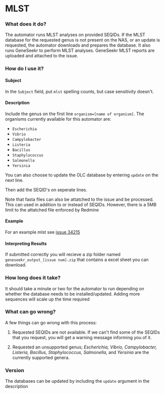 # MLST

### What does it do?

​​The automator runs MLST analyses on provided SEQIDs. If the MLST database for the requested genus is not present on the NAS, or an update is requested, the automator downloads and prepares the database. It also runs GeneSeekr to perform MLST analyses. GeneSeekr MLST reports are uploaded and attached to the issue​.

### How do I use it?

#### Subject

In the `Subject` field, put `mlst` spelling counts, but case sensitivity doesn't.

#### Description

Include the genus on the first line `organism=[name of organism]`. The organisms currently available for this automator are: 

- `Escherichia` 
- `Vibrio` 
- `Campylobacter` 
- `Listeria` 
- `Bacillus` 
- `Staphylococcus` 
- `Salmonella` 
- `Yersinia` 

You can also choose to update the OLC database by entering `update` on the next line.

Then add the SEQID's on seperate lines.

Note that fasta files can also be attatched to the issue and be processed. This can used in addition to or instead of SEQIDs. However, there is a 5MB limit to the attatched file enforced by Redmine

#### Example

For an example mlst see [issue 34215](https://redmine.biodiversity.agr.gc.ca/issues/34215)

#### Interpreting Results

If submitted correctly you will recieve a zip folder named `geneseekr_output_[issue num].zip` that contains a excel sheet you can download.

### How long does it take?

​It should take a minute or two for the automator to run depending on whether the database needs to be installed/updated. Adding more sequences will scale up the time required​ 

### What can go wrong?

A few things can go wrong with this process:

1) Requested SEQIDs are not available. If we can't find some of the SEQIDs that you request, you will get a warning message informing you of it.

2) Requested an unsupported genus; _Escherichia, Vibrio, Campylobacter, Listeria, Bacillus, Staphylococcus, Salmonella,_ and _Yersinia_ are the currently supported genera. 

### Version

The databases can be updated by including the `update` argument in the description 

